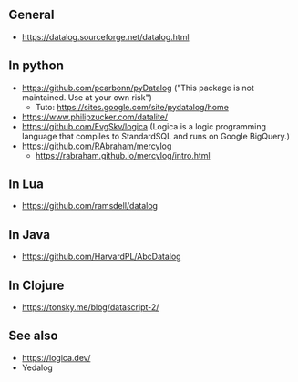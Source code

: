 
## General

- https://datalog.sourceforge.net/datalog.html

## In python

- https://github.com/pcarbonn/pyDatalog ("This package is not maintained. Use at your own risk")
    - Tuto: https://sites.google.com/site/pydatalog/home
- https://www.philipzucker.com/datalite/
- https://github.com/EvgSkv/logica (Logica is a logic programming language that compiles to StandardSQL and runs on Google BigQuery.)
- https://github.com/RAbraham/mercylog
    - https://rabraham.github.io/mercylog/intro.html

## In Lua

- https://github.com/ramsdell/datalog

## In Java

- https://github.com/HarvardPL/AbcDatalog

## In Clojure

- https://tonsky.me/blog/datascript-2/

## See also

- https://logica.dev/
- Yedalog
